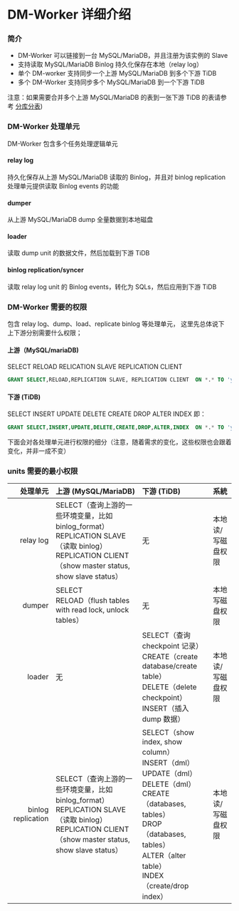 DM-Worker 详细介绍
===

### 简介
- DM-Worker 可以链接到一台 MySQL/MariaDB，并且注册为该实例的 Slave
- 支持读取 MySQL/MariaDB Binlog 持久化保存在本地（relay log）
- 单个 DM-worker 支持同步一个上游 MySQL/MariaDB 到多个下游 TiDB
- 多个 DM-Worker 支持同步多个 MySQL/MariaDB 到一个下游 TiDB 

注意：如果需要合并多个上游 MySQL/MariaDB 的表到一张下游 TiDB 的表请参考 [分库分表](./shard-table))

### DM-Worker 处理单元
DM-Worker 包含多个任务处理逻辑单元

#### relay log
持久化保存从上游 MySQL/MariaDB 读取的 Binlog，并且对 binlog replication 处理单元提供读取 Binlog events 的功能

#### dumper
从上游 MySQL/MariaDB dump 全量数据到本地磁盘

#### loader
读取 dump unit 的数据文件，然后加载到下游 TiDB

#### binlog replication/syncer
读取 relay log unit 的 Binlog events，转化为 SQLs，然后应用到下游 TiDB



### DM-Worker 需要的权限
包含 relay log、dump、load、replicate binlog 等处理单元， 这里先总体说下 上下游分别需要什么权限；

#### 上游（MySQL/mariaDB)
SELECT
RELOAD
RELICATION SLAVE
REPLICATION CLIENT

```sql
GRANT SELECT,RELOAD,REPLICATION SLAVE, REPLICATION CLIENT  ON *.* TO 'your_user'@'your_wildcard_of_host';
```

#### 下游 (TiDB)
SELECT 
INSERT
UPDATE
DELETE
CREATE
DROP
ALTER
INDEX
即：

```sql
GRANT SELECT,INSERT,UPDATE,DELETE,CREATE,DROP,ALTER,INDEX  ON *.* TO 'your_user'@'your_wildcard_of_host';
```

下面会对各处理单元进行权限的细分（注意，随着需求的变化，这些权限也会跟着变化，并非一成不变）


### units 需要的最小权限

| 处理单元 | 上游 (MySQL/MariaDB) | 下游 (TiDB) | 系統 |
|----:|:--------------------|:------------|:----|
| relay log |SELECT（查询上游的一些环境变量，比如 binlog_format）<br>REPLICATION SLAVE（读取 binlog）<br>REPLICATION CLIENT（show master status, show slave status）| 无 | 本地读/写磁盘权限 |
| dumper |SELECT<br>RELOAD（flush tables with read lock, unlock tables）| 无 | 本地写磁盘权限 |
| loader | 无 |SELECT（查询 checkpoint 记录）<br>CREATE（create database/create table）<br>DELETE（delete checkpoint）<br>INSERT（插入 dump 数据）| 本地读/写磁盘权限 |
| binlog replication |SELECT（查询上游的一些环境变量，比如 binlog_format）<br>REPLICATION SLAVE（读取 binlog）<br>REPLICATION CLIENT（show master status, show slave status）| SELECT（show index, show column）<br>INSERT（dml）<br>UPDATE（dml）<br>DELETE（dml）<br>CREATE（databases, tables）<br>DROP （databases, tables）<br>ALTER（alter table）<br>INDEX（create/drop index）| 本地读/写磁盘权限
